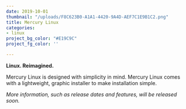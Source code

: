 ```yaml
---
date: 2019-10-01
thumbnail: "/uploads/F8C623B0-A1A1-4420-9A4D-AEF7C1E9B1C2.png"
title: Mercury Linux
categories:
- linux
project_bg_color: "#E19C9C"
project_fg_color: ''

---
```

**Linux. Reimagined.**

Mercury Linux is designed with simplicity in mind. Mercury Linux comes with a lightweight, graphic installer to make installation simple.

_More information, such as release dates and features, will be released soon._